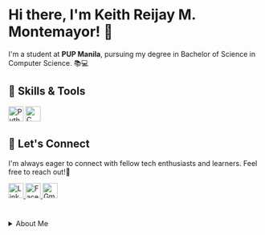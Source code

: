 # Hi there, I'm Keith Reijay M. Montemayor! 👋
I'm a student at **PUP Manila**, pursuing my degree in Bachelor of Science in Computer Science. 📚💻 

## 🔧 Skills & Tools
<div style="display: inline-block; padding-right: 50px;">
    <img alt="Python" width="30px" src="https://cdn.jsdelivr.net/gh/devicons/devicon/icons/python/python-original.svg" />
    <img alt="C" width="30px" src="https://cdn.jsdelivr.net/gh/devicons/devicon/icons/c/c-original.svg" />  
</div>

## 🤝 Let's Connect
I'm always eager to connect with fellow tech enthusiasts and learners. Feel free to reach out!👥

<div align ="left">
    <a href="https://www.linkedin.com/in/keith-montemayor-6ab7a716b/">
        <img alt="LinkedIn" width="30px" src="https://cdn-icons-png.flaticon.com/512/174/174857.png" />
    </a>
    <a href="https://www.facebook.com/krmonte15">
        <img alt="Facebook" width="30px" src="https://upload.wikimedia.org/wikipedia/commons/thumb/1/1b/Facebook_icon.svg/2048px-Facebook_icon.svg.png" />
    </a>
    <a href="mailto:keithmonte15@gmail.com">
        <img alt="Gmail" width="30px" src="https://seeklogo.com/images/G/gmail-icon-logo-9ADB17D3F3-seeklogo.com.png" />
    </a>
</div>

# 
<details>
  <summary>About Me</summary>
    
### My Academic Journey in Computer Science

My academic journey in computer science has been a deeply personal and transformative experience, guided by an unyielding passion for technology and a relentless curiosity about how it shapes our world. Pursuing a Bachelor of Science in Computer Science has been a monumental decision that has not only defined my educational path but has also opened doors to a realm where theory meets innovation, and where I've found my intellectual home. As I continue my studies, I am filled with anticipation for the horizons that lie ahead. Emerging areas within computer science, such as machine learning, artificial intelligence, and software engineering, beckon me with their promises of innovation and transformation. My aspiration is not just to be a student of these fields, but an active participant who contributes to their growth and evolution.

### The Decision to Study Computer Science

Choosing to study computer science was not merely a decision but a calling. It was a choice driven by a profound interest in deciphering the complexities of technology and the desire to actively participate in molding the digital landscape. It became evident to me that computer science offered the ideal platform to bridge the gap between theoretical knowledge and practical solutions.

From the moment I embarked on this journey, I knew I was stepping into a world where possibilities were as boundless as the digital realm itself. The decision to study computer science was not just about acquiring a degree; it was about embarking on a quest for understanding, innovation, and creative problem-solving.

As I delved into my coursework, I was captivated by the elegance of algorithms, the power of programming languages, and the versatility of data structures. These foundational elements not only became the building blocks of my education but also ignited a spark within me to explore, experiment, and create.



</details>




